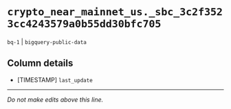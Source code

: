 # `crypto_near_mainnet_us._sbc_3c2f3523cc4243579a0b55dd30bfc705`
`bq-1` | `bigquery-public-data`

## Column details
* [TIMESTAMP] `last_update`

-------------------------------------------------------------------------------
*Do not make edits above this line.*
